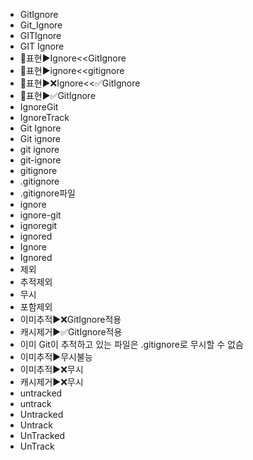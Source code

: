 - GitIgnore
- Git_Ignore
- GITIgnore
- GIT Ignore
- 📌표현▶️Ignore<<GitIgnore
- 📌표현▶️ignore<<gitignore
- 📌표현▶️❌Ignore<<✅GitIgnore
- 📌표현▶️✅GitIgnore
- IgnoreGit
- IgnoreTrack
- Git Ignore
- Git ignore
- git ignore
- git-ignore
- gitignore
- .gitignore
- .gitignore파일
- ignore
- ignore-git
- ignoregit
- ignored
- Ignore
- Ignored
- 제외
- 추적제외
- 무시
- 포함제외
- 이미추적▶️❌GitIgnore적용
- 캐시제거▶️✅GitIgnore적용
- 이미 Git이 추적하고 있는 파일은 .gitignore로 무시할 수 없슴
- 이미추적▶️무시불능
- 이미추적▶️❌무시
- 캐시제거▶️❌무시
- untracked
- untrack
- Untracked
- Untrack
- UnTracked
- UnTrack
